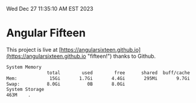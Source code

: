 Wed Dec 27 11:35:10 AM EST 2023

# Angular Fifteen


This project is live at [https://angularsixteen.github.io](https://angularsixteen.github.io "fifteen!") thanks to Github.

```bash
System Memory
               total        used        free      shared  buff/cache   available
Mem:            15Gi       1.7Gi       4.4Gi       295Mi       9.7Gi        13Gi
Swap:          8.0Gi          0B       8.0Gi
System Storage
463M	.
```
```bash
